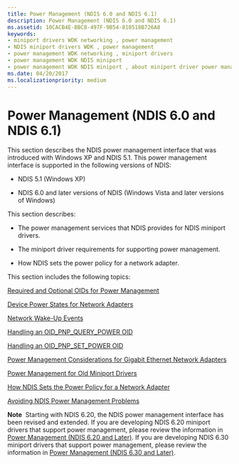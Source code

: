 ```yaml
---
title: Power Management (NDIS 6.0 and NDIS 6.1)
description: Power Management (NDIS 6.0 and NDIS 6.1)
ms.assetid: 10CACB4E-BBC8-497F-9B54-810518B726A8
keywords:
- miniport drivers WDK networking , power management
- NDIS miniport drivers WDK , power management
- power management WDK networking , miniport drivers
- power management WDK NDIS miniport
- power management WDK NDIS miniport , about miniport driver power management
ms.date: 04/20/2017
ms.localizationpriority: medium
---
```


# Power Management (NDIS 6.0 and NDIS 6.1)





This section describes the NDIS power management interface that was introduced with Windows XP and NDIS 5.1. This power management interface is supported in the following versions of NDIS:

-   NDIS 5.1 (Windows XP)

-   NDIS 6.0 and later versions of NDIS (Windows Vista and later versions of Windows)

This section describes:

-   The power management services that NDIS provides for NDIS miniport drivers.

-   The miniport driver requirements for supporting power management.

-   How NDIS sets the power policy for a network adapter.

This section includes the following topics:

[Required and Optional OIDs for Power Management](required-and-optional-oids-for-power-management.md)

[Device Power States for Network Adapters](device-power-states-for-network-adapters.md)

[Network Wake-Up Events](network-wake-up-events.md)

[Handling an OID\_PNP\_QUERY\_POWER OID](handling-an-oid-pnp-query-power-oid.md)

[Handling an OID\_PNP\_SET\_POWER OID](handling-an-oid-pnp-set-power-oid.md)

[Power Management Considerations for Gigabit Ethernet Network Adapters](power-management-considerations-for-gigabit-ethernet-network-adapters.md)

[Power Management for Old Miniport Drivers](power-management-for-old-miniport-drivers.md)

[How NDIS Sets the Power Policy for a Network Adapter](how-ndis-sets-the-power-policy-for-a-network-adapter.md)

[Avoiding NDIS Power Management Problems](avoiding-ndis-power-management-problems.md)

**Note**  Starting with NDIS 6.20, the NDIS power management interface has been revised and extended. If you are developing NDIS 6.20 miniport drivers that support power management, please review the information in [Power Management (NDIS 6.20 and Later)](https://msdn.microsoft.com/library/windows/hardware/hh205401). If you are developing NDIS 6.30 miniport drivers that support power management, please review the information in [Power Management (NDIS 6.30 and Later)](https://msdn.microsoft.com/library/windows/hardware/hh440160).

 

 

 





